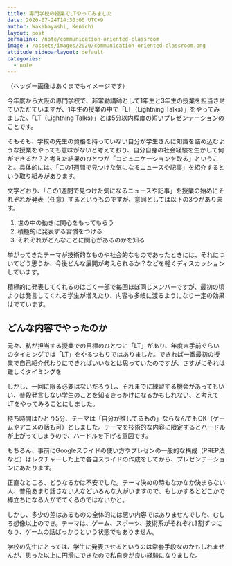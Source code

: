 ```yaml
---
title: 専門学校の授業でLTやってみました
date: 2020-07-24T14:30:00 UTC+9
author: Wakabayashi, Kenichi
layout: post
permalink: /note/communication-oriented-classroom
image : /assets/images/2020/communication-oriented-classroom.png
attitude_sidebarlayout: default
categories:
  - note
---
```

（ヘッダー画像はあくまでもイメージです）

今年度から大阪の専門学校で、非常勤講師として1年生と3年生の授業を担当させていただていますが、1年生の授業の中で「LT（Lightning Talks）」をやってみました。「LT（Lightning Talks）」とは5分以内程度の短いプレゼンテーションのことです。

そもそも、学校の先生の資格を持っていない自分が学生さんに知識を詰め込むような授業をやっても意味がないと考えており、自分自身の社会経験を生かして何ができるか？と考えた結果のひとつが「コミュニケーションを取る」ということ。具体的には、「この1週間で見つけた気になるニュースや記事」を紹介するという取り組みがあります。

文字どおり、「この1週間で見つけた気になるニュースや記事」を授業の始めにそれぞれが発表（任意）するというものですが、意図としては以下の3つがあります。

1. 世の中の動きに関心をもってもらう
2. 積極的に発表する習慣をつける
3. それぞれがどんなことに関心があるのかを知る

挙がってきたテーマが技術的なものや社会的なものであったときには、それについてどう思うか、今後どんな展開が考えられるか？などを軽くディスカッションしています。

積極的に発表してくれるのはごく一部で毎回ほぼ同じメンバーですが、最初の頃よりは発言してくれる学生が増えたり、内容も多岐に渡るようになり一定の効果はでています。

## どんな内容でやったのか
元々、私が担当する授業での目標のひとつに「LT」があり、年度末手前ぐらいのタイミングでは「LT」をやるつもりではありました。できれば一番最初の授業で自己紹介代わりにできればいいなとは思っていたのですが、さすがにそれは難しくタイミングを

しかし、一回に限る必要はないだろうし、それまでに練習する機会があってもいい、普段発言しない学生のことを知るきっかけになるかもしれない、と考えてLTをやってみることにしました。

持ち時間はひとり5分、テーマは「自分が推してるもの」ならなんでもOK（ゲームやアニメの話も可）としました。テーマを技術的な内容に限定するとハードルが上がってしまうので、ハードルを下げる意図です。

もちろん、事前にGoogleスライドの使い方やプレゼンの一般的な構成（PREP法など）はレクチャーした上で各自スライドの作成をしてから、プレゼンテーションにあたります。

正直なところ、どうなるかは不安でした。テーマ決めの時もなかなか決まらない人、普段あまり話さない人などいろんな人がいますので、もしかするとどこかで棒立ちになる人がでてくるのではないかと。

しかし、多少の差はあるものの全体的には悪い内容ではありませんでした、むしろ想像以上のでき。テーマは、ゲーム、スポーツ、技術系がそれぞれ3割ずつになり、ゲームの話ばっかりという状態でもありません。

学校の先生にとっては、学生に発表させるというのは常套手段なのかもしれませんが、思った以上に円滑にできたので私自身が良い経験になりました。
